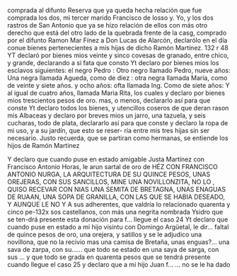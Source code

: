 comprada al difunto Reserva que ya queda hecha relación que fue comprada los dos, mi tercer marido Francisco de losso y.
Yo, y los dos rastros de San Antonio que ya se hizo relación de ellos con más otro derecho que está del otro lado de la quebrada frente de la casg, comprado por el difunto Ramon Mar
Fínez a Don Lucas de Alarcón, declarólo en el día conue bienes pertenecientes a mis hijas de dicho Ramón Martínez. 132 r 48 YT declaró por bienes mios veinte y sinco covesas de granado, entre chico, y grande, declarando a si fata que consto
Yt declaro por bienes míos los esclavos siguientes: el negro Pedro : Otro negro llamado Pedro, nueve años: Una negra llamada Agueda, como de diez : otra negra llamada María, como de veinte y siete años.
y ocho años: ofta llamada Ing. Como de siete años: Y al igual de cuatro años, llamada Maria Rita, los cuales y declaro por bienes mios trescientos pesos de oro.
mas, o menos, declararlo así para que conste
Yt declaro todos los bienes, y utencillos coseros de que deran
rason mis Albaceas
y declaro por breves mios un jarro, una tazuela, y seis cucharas, todo de plata, declararlo así para que conste
y declaro la ropa de mi uso, y a su jardín, que esto se reser- ría entre mis tres hijas sin ser necesario. Justo recuerda, que
se partiran como hermanas,
se entiende los hijos de Ramón
Martinez

Y declaro que cuando puse en estado amigable Justa Martínez con Francisco Antonio Horas, le arun sartal de oro de
HÉZ CON FRANCISCO ANTONIO NURGA, LA ARQUITECTURA DE SU QUINCE PESOS, UNAS OREJERAS, CON SUS SANCILLOS, MINE UNA NOVILLONZITA, NO LO , QUISO RECEVAR CON NIAS UNA SEMITA DE BRETAGNA, UNAS ENAGUAS DE RUAAN, UNA SOPA DE GRANILLA, CON LAS QUE SE HABIA DESEADO, Y AUNQUE LE NO Y A
sus adherentes, que valdría lo relacionado quarenta y cinco pe-132x sos castellanos, con más una negrita nombrada Ysidro que se ten-drá presente esta donación para f... llegue el caso 24 Yt declaro que cuando puse en estado a mi hijo visintu con
Domingo Argüetal, le dir... faltal de quince pesos de oro, una orejera, y satillos y se le adjudico una novillona, que no la recivio mas una camisa de Bretaña, unas enguas?... una sava de zarpa, con su...... que todo se estado en
una saya de sarga, con sus ... y que todo se grada en quarenta pesos que se tendrá presente cuando llegue el caso 25 y declaro que a mi hijo Juan f... ... no se le ha dado